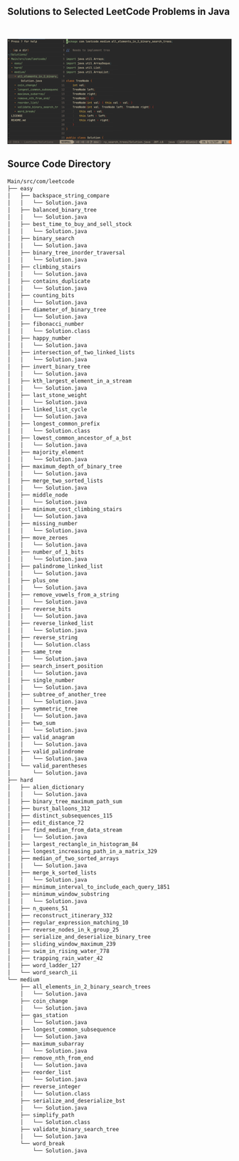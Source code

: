 ## Solutions to Selected LeetCode Problems in Java

<br/>

![](./images/Screen_Shot.JPG)

## Source Code Directory

    Main/src/com/leetcode
    ├── easy
    │   ├── backspace_string_compare
    │   │   └── Solution.java
    │   ├── balanced_binary_tree
    │   │   └── Solution.java
    │   ├── best_time_to_buy_and_sell_stock
    │   │   └── Solution.java
    │   ├── binary_search
    │   │   └── Solution.java
    │   ├── binary_tree_inorder_traversal
    │   │   └── Solution.java
    │   ├── climbing_stairs
    │   │   └── Solution.java
    │   ├── contains_duplicate
    │   │   └── Solution.java
    │   ├── counting_bits
    │   │   └── Solution.java
    │   ├── diameter_of_binary_tree
    │   │   └── Solution.java
    │   ├── fibonacci_number
    │   │   └── Solution.class
    │   ├── happy_number
    │   │   └── Solution.java
    │   ├── intersection_of_two_linked_lists
    │   │   └── Solution.java
    │   ├── invert_binary_tree
    │   │   └── Solution.java
    │   ├── kth_largest_element_in_a_stream
    │   │   └── Solution.java
    │   ├── last_stone_weight
    │   │   └── Solution.java
    │   ├── linked_list_cycle
    │   │   └── Solution.java
    │   ├── longest_common_prefix
    │   │   └── Solution.class
    │   ├── lowest_common_ancestor_of_a_bst
    │   │   └── Solution.java
    │   ├── majority_element
    │   │   └── Solution.java
    │   ├── maximum_depth_of_binary_tree
    │   │   └── Solution.java
    │   ├── merge_two_sorted_lists
    │   │   └── Solution.java
    │   ├── middle_node
    │   │   └── Solution.java
    │   ├── minimum_cost_climbing_stairs
    │   │   └── Solution.java
    │   ├── missing_number
    │   │   └── Solution.java
    │   ├── move_zeroes
    │   │   └── Solution.java
    │   ├── number_of_1_bits
    │   │   └── Solution.java
    │   ├── palindrome_linked_list
    │   │   └── Solution.java
    │   ├── plus_one
    │   │   └── Solution.java
    │   ├── remove_vowels_from_a_string
    │   │   └── Solution.java
    │   ├── reverse_bits
    │   │   └── Solution.java
    │   ├── reverse_linked_list
    │   │   └── Solution.java
    │   ├── reverse_string
    │   │   └── Solution.class
    │   ├── same_tree
    │   │   └── Solution.java
    │   ├── search_insert_position
    │   │   └── Solution.java
    │   ├── single_number
    │   │   └── Solution.java
    │   ├── subtree_of_another_tree
    │   │   └── Solution.java
    │   ├── symmetric_tree
    │   │   └── Solution.java
    │   ├── two_sum
    │   │   └── Solution.java
    │   ├── valid_anagram
    │   │   └── Solution.java
    │   ├── valid_palindrome
    │   │   └── Solution.java
    │   └── valid_parentheses
    │       └── Solution.java
    ├── hard
    │   ├── alien_dictionary
    │   │   └── Solution.java
    │   ├── binary_tree_maximum_path_sum
    │   ├── burst_balloons_312
    │   ├── distinct_subsequences_115
    │   ├── edit_distance_72
    │   ├── find_median_from_data_stream
    │   │   └── Solution.java
    │   ├── largest_rectangle_in_histogram_84
    │   ├── longest_increasing_path_in_a_matrix_329
    │   ├── median_of_two_sorted_arrays
    │   │   └── Solution.java
    │   ├── merge_k_sorted_lists
    │   │   └── Solution.java
    │   ├── minimum_interval_to_include_each_query_1851
    │   ├── minimum_window_substring
    │   │   └── Solution.java
    │   ├── n_queens_51
    │   ├── reconstruct_itinerary_332
    │   ├── regular_expression_matching_10
    │   ├── reverse_nodes_in_k_group_25
    │   ├── serialize_and_deserialize_binary_tree
    │   ├── sliding_window_maximum_239
    │   ├── swim_in_rising_water_778
    │   ├── trapping_rain_water_42
    │   ├── word_ladder_127
    │   └── word_search_ii
    └── medium
        ├── all_elements_in_2_binary_search_trees
        │   └── Solution.java
        ├── coin_change
        │   └── Solution.java
        ├── gas_station
        │   └── Solution.java
        ├── longest_common_subsequence
        │   └── Solution.java
        ├── maximum_subarray
        │   └── Solution.java
        ├── remove_nth_from_end
        │   └── Solution.java
        ├── reorder_list
        │   └── Solution.java
        ├── reverse_integer
        │   └── Solution.class
        ├── serialize_and_deserialize_bst
        │   └── Solution.java
        ├── simplify_path
        │   └── Solution.class
        ├── validate_binary_search_tree
        │   └── Solution.java
        └── word_break
            └── Solution.java

